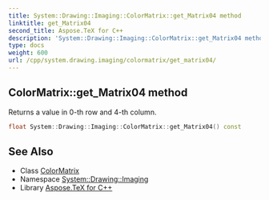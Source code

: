 ```yaml
---
title: System::Drawing::Imaging::ColorMatrix::get_Matrix04 method
linktitle: get_Matrix04
second_title: Aspose.TeX for C++
description: 'System::Drawing::Imaging::ColorMatrix::get_Matrix04 method. Returns a value in 0-th row and 4-th column in C++.'
type: docs
weight: 600
url: /cpp/system.drawing.imaging/colormatrix/get_matrix04/
---
```

## ColorMatrix::get_Matrix04 method


Returns a value in 0-th row and 4-th column.

```cpp
float System::Drawing::Imaging::ColorMatrix::get_Matrix04() const
```

## See Also

* Class [ColorMatrix](../)
* Namespace [System::Drawing::Imaging](../../)
* Library [Aspose.TeX for C++](../../../)
